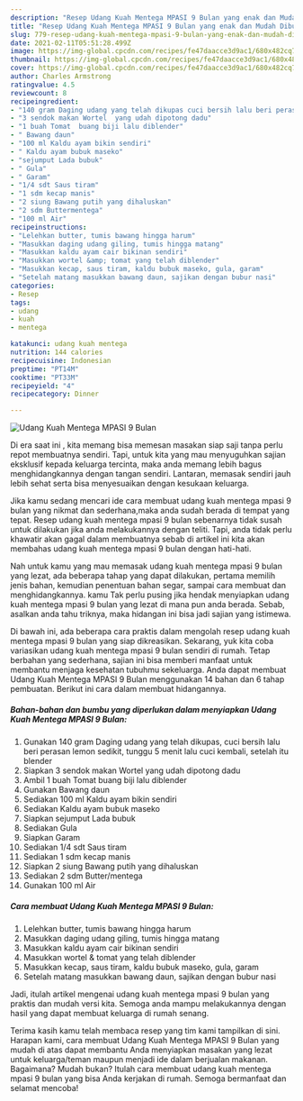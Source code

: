 ```yaml
---
description: "Resep Udang Kuah Mentega MPASI 9 Bulan yang enak dan Mudah Dibuat"
title: "Resep Udang Kuah Mentega MPASI 9 Bulan yang enak dan Mudah Dibuat"
slug: 779-resep-udang-kuah-mentega-mpasi-9-bulan-yang-enak-dan-mudah-dibuat
date: 2021-02-11T05:51:28.499Z
image: https://img-global.cpcdn.com/recipes/fe47daacce3d9ac1/680x482cq70/udang-kuah-mentega-mpasi-9-bulan-foto-resep-utama.jpg
thumbnail: https://img-global.cpcdn.com/recipes/fe47daacce3d9ac1/680x482cq70/udang-kuah-mentega-mpasi-9-bulan-foto-resep-utama.jpg
cover: https://img-global.cpcdn.com/recipes/fe47daacce3d9ac1/680x482cq70/udang-kuah-mentega-mpasi-9-bulan-foto-resep-utama.jpg
author: Charles Armstrong
ratingvalue: 4.5
reviewcount: 8
recipeingredient:
- "140 gram Daging udang yang telah dikupas cuci bersih lalu beri perasan lemon sedikit tunggu 5 menit lalu cuci kembali setelah itu blender"
- "3 sendok makan Wortel  yang udah dipotong dadu"
- "1 buah Tomat  buang biji lalu diblender"
- " Bawang daun"
- "100 ml Kaldu ayam bikin sendiri"
- " Kaldu ayam bubuk maseko"
- "sejumput Lada bubuk"
- " Gula"
- " Garam"
- "1/4 sdt Saus tiram"
- "1 sdm kecap manis"
- "2 siung Bawang putih yang dihaluskan"
- "2 sdm Buttermentega"
- "100 ml Air"
recipeinstructions:
- "Lelehkan butter, tumis bawang hingga harum"
- "Masukkan daging udang giling, tumis hingga matang"
- "Masukkan kaldu ayam cair bikinan sendiri"
- "Masukkan wortel &amp; tomat yang telah diblender"
- "Masukkan kecap, saus tiram, kaldu bubuk maseko, gula, garam"
- "Setelah matang masukkan bawang daun, sajikan dengan bubur nasi"
categories:
- Resep
tags:
- udang
- kuah
- mentega

katakunci: udang kuah mentega 
nutrition: 144 calories
recipecuisine: Indonesian
preptime: "PT14M"
cooktime: "PT33M"
recipeyield: "4"
recipecategory: Dinner

---
```



![Udang Kuah Mentega MPASI 9 Bulan](https://img-global.cpcdn.com/recipes/fe47daacce3d9ac1/680x482cq70/udang-kuah-mentega-mpasi-9-bulan-foto-resep-utama.jpg)

Di era  saat ini , kita memang bisa memesan masakan siap saji tanpa perlu repot membuatnya sendiri. Tapi, untuk kita yang mau menyuguhkan sajian eksklusif kepada keluarga tercinta, maka anda memang lebih bagus menghidangkannya dengan tangan sendiri. Lantaran, memasak sendiri jauh lebih sehat serta bisa menyesuaikan dengan kesukaan keluarga.

Jika kamu sedang mencari ide cara membuat udang kuah mentega mpasi 9 bulan yang nikmat dan sederhana,maka anda sudah berada di tempat yang tepat. Resep udang kuah mentega mpasi 9 bulan  sebenarnya tidak susah untuk dilakukan jika anda melakukannya dengan teliti. Tapi, anda tidak perlu khawatir akan gagal dalam membuatnya 
sebab di artikel ini kita akan membahas udang kuah mentega mpasi 9 bulan dengan hati-hati.  



Nah untuk kamu yang mau memasak udang kuah mentega mpasi 9 bulan yang lezat, ada beberapa tahap yang dapat dilakukan, pertama memilih jenis bahan, kemudian penentuan bahan segar, sampai cara membuat dan menghidangkannya. kamu Tak perlu pusing jika hendak menyiapkan udang kuah mentega mpasi 9 bulan yang lezat di mana pun anda berada. Sebab, asalkan anda  tahu triknya, maka hidangan ini bisa jadi sajian yang istimewa.

Di bawah ini, ada beberapa cara praktis  dalam mengolah resep udang kuah mentega mpasi 9 bulan yang siap dikreasikan. Sekarang, yuk kita coba variasikan udang kuah mentega mpasi 9 bulan sendiri di rumah. Tetap berbahan yang sederhana, sajian ini bisa memberi manfaat untuk membantu menjaga kesehatan tubuhmu sekeluarga. Anda dapat membuat Udang Kuah Mentega MPASI 9 Bulan menggunakan 14 bahan dan 6 tahap pembuatan. Berikut ini cara dalam membuat hidangannya.

<!--inarticleads1-->

##### Bahan-bahan dan bumbu yang diperlukan dalam menyiapkan Udang Kuah Mentega MPASI 9 Bulan:

1. Gunakan 140 gram Daging udang yang telah dikupas, cuci bersih lalu beri perasan lemon sedikit, tunggu 5 menit lalu cuci kembali, setelah itu blender
1. Siapkan 3 sendok makan Wortel  yang udah dipotong dadu
1. Ambil 1 buah Tomat  buang biji lalu diblender
1. Gunakan  Bawang daun
1. Sediakan 100 ml Kaldu ayam bikin sendiri
1. Sediakan  Kaldu ayam bubuk maseko
1. Siapkan sejumput Lada bubuk
1. Sediakan  Gula
1. Siapkan  Garam
1. Sediakan 1/4 sdt Saus tiram
1. Sediakan 1 sdm kecap manis
1. Siapkan 2 siung Bawang putih yang dihaluskan
1. Sediakan 2 sdm Butter/mentega
1. Gunakan 100 ml Air




<!--inarticleads2-->

##### Cara membuat Udang Kuah Mentega MPASI 9 Bulan:

1. Lelehkan butter, tumis bawang hingga harum
1. Masukkan daging udang giling, tumis hingga matang
1. Masukkan kaldu ayam cair bikinan sendiri
1. Masukkan wortel &amp; tomat yang telah diblender
1. Masukkan kecap, saus tiram, kaldu bubuk maseko, gula, garam
1. Setelah matang masukkan bawang daun, sajikan dengan bubur nasi




Jadi, itulah artikel mengenai  udang kuah mentega mpasi 9 bulan  yang praktis dan mudah versi kita. Semoga anda mampu melakukannya dengan hasil yang dapat membuat keluarga di rumah senang. 

Terima kasih kamu telah membaca resep yang tim kami tampilkan di sini. Harapan kami, cara membuat  Udang Kuah Mentega MPASI 9 Bulan yang mudah di atas dapat membantu Anda menyiapkan masakan yang lezat untuk keluarga/teman maupun menjadi ide dalam berjualan makanan. Bagaimana? Mudah bukan? Itulah cara membuat udang kuah mentega mpasi 9 bulan yang bisa Anda kerjakan di rumah. Semoga bermanfaat dan selamat mencoba!

